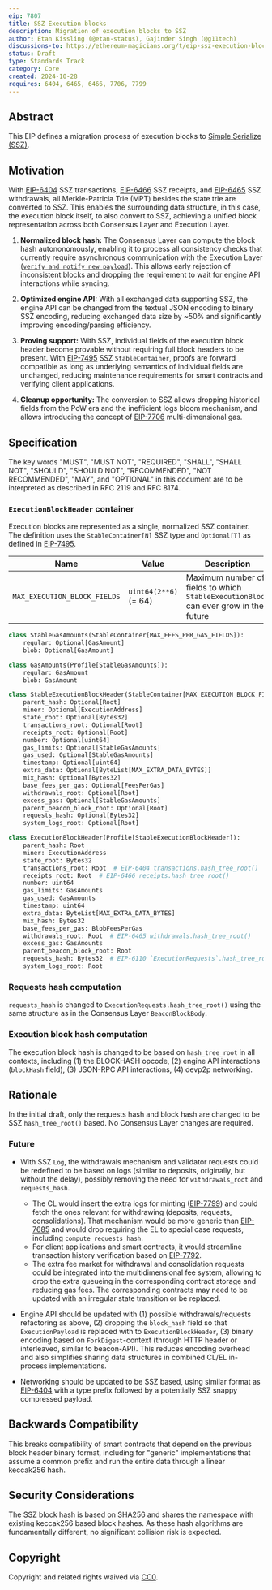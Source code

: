 ```yaml
---
eip: 7807
title: SSZ Execution blocks
description: Migration of execution blocks to SSZ
author: Etan Kissling (@etan-status), Gajinder Singh (@g11tech)
discussions-to: https://ethereum-magicians.org/t/eip-ssz-execution-blocks/21580
status: Draft
type: Standards Track
category: Core
created: 2024-10-28
requires: 6404, 6465, 6466, 7706, 7799
---
```


## Abstract

This EIP defines a migration process of execution blocks to [Simple Serialize (SSZ)](https://github.com/ethereum/consensus-specs/blob/ef434e87165e9a4c82a99f54ffd4974ae113f732/ssz/simple-serialize.md).

## Motivation

With [EIP-6404](./eip-6404.md) SSZ transactions, [EIP-6466](./eip-6466.md) SSZ receipts, and [EIP-6465](./eip-6465.md) SSZ withdrawals, all Merkle-Patricia Trie (MPT) besides the state trie are converted to SSZ. This enables the surrounding data structure, in this case, the execution block itself, to also convert to SSZ, achieving a unified block representation across both Consensus Layer and Execution Layer.

1. **Normalized block hash:** The Consensus Layer can compute the block hash autononomously, enabling it to process all consistency checks that currently require asynchronous communication with the Execution Layer ([`verify_and_notify_new_payload`](https://github.com/ethereum/consensus-specs/blob/9849fb39e75e6228ebd610ef0ad22f5b41543cd5/specs/electra/beacon-chain.md#modified-verify_and_notify_new_payload)). This allows early rejection of inconsistent blocks and dropping the requirement to wait for engine API interactions while syncing.

2. **Optimized engine API:** With all exchanged data supporting SSZ, the engine API can be changed from the textual JSON encoding to binary SSZ encoding, reducing exchanged data size by ~50% and significantly improving encoding/parsing efficiency.

3. **Proving support:** With SSZ, individual fields of the execution block header become provable without requiring full block headers to be present. With [EIP-7495](./eip-7495.md) SSZ `StableContainer`, proofs are forward compatible as long as underlying semantics of individual fields are unchanged, reducing maintenance requirements for smart contracts and verifying client applications.

4. **Cleanup opportunity:** The conversion to SSZ allows dropping historical fields from the PoW era and the inefficient logs bloom mechanism, and allows introducing the concept of [EIP-7706](./eip-7706.md) multi-dimensional gas.

## Specification

The key words "MUST", "MUST NOT", "REQUIRED", "SHALL", "SHALL NOT", "SHOULD", "SHOULD NOT", "RECOMMENDED", "NOT RECOMMENDED", "MAY", and "OPTIONAL" in this document are to be interpreted as described in RFC 2119 and RFC 8174.

### `ExecutionBlockHeader` container

Execution blocks are represented as a single, normalized SSZ container. The definition uses the `StableContainer[N]` SSZ type and `Optional[T]` as defined in [EIP-7495](./eip-7495.md).

| Name | Value | Description |
| - | - | - |
| `MAX_EXECUTION_BLOCK_FIELDS` | `uint64(2**6)` (= 64) | Maximum number of fields to which `StableExecutionBlock` can ever grow in the future |

```python
class StableGasAmounts(StableContainer[MAX_FEES_PER_GAS_FIELDS]):
    regular: Optional[GasAmount]
    blob: Optional[GasAmount]

class GasAmounts(Profile[StableGasAmounts]):
    regular: GasAmount
    blob: GasAmount

class StableExecutionBlockHeader(StableContainer[MAX_EXECUTION_BLOCK_FIELDS]):
    parent_hash: Optional[Root]
    miner: Optional[ExecutionAddress]
    state_root: Optional[Bytes32]
    transactions_root: Optional[Root]
    receipts_root: Optional[Root]
    number: Optional[uint64]
    gas_limits: Optional[StableGasAmounts]
    gas_used: Optional[StableGasAmounts]
    timestamp: Optional[uint64]
    extra_data: Optional[ByteList[MAX_EXTRA_DATA_BYTES]]
    mix_hash: Optional[Bytes32]
    base_fees_per_gas: Optional[FeesPerGas]
    withdrawals_root: Optional[Root]
    excess_gas: Optional[StableGasAmounts]
    parent_beacon_block_root: Optional[Root]
    requests_hash: Optional[Bytes32]
    system_logs_root: Optional[Root]

class ExecutionBlockHeader(Profile[StableExecutionBlockHeader]):
    parent_hash: Root
    miner: ExecutionAddress
    state_root: Bytes32
    transactions_root: Root  # EIP-6404 transactions.hash_tree_root()
    receipts_root: Root  # EIP-6466 receipts.hash_tree_root()
    number: uint64
    gas_limits: GasAmounts
    gas_used: GasAmounts
    timestamp: uint64
    extra_data: ByteList[MAX_EXTRA_DATA_BYTES]
    mix_hash: Bytes32
    base_fees_per_gas: BlobFeesPerGas
    withdrawals_root: Root  # EIP-6465 withdrawals.hash_tree_root()
    excess_gas: GasAmounts
    parent_beacon_block_root: Root
    requests_hash: Bytes32  # EIP-6110 `ExecutionRequests`.hash_tree_root()
    system_logs_root: Root
```

### Requests hash computation

`requests_hash` is changed to `ExecutionRequests.hash_tree_root()` using the same structure as in the Consensus Layer `BeaconBlockBody`.

### Execution block hash computation

The execution block hash is changed to be based on `hash_tree_root` in all contexts, including (1) the BLOCKHASH opcode, (2) engine API interactions (`blockHash` field), (3) JSON-RPC API interactions, (4) devp2p networking.

## Rationale

In the initial draft, only the requests hash and block hash are changed to be SSZ `hash_tree_root()` based. No Consensus Layer changes are required.

### Future

- With SSZ `Log`, the withdrawals mechanism and validator requests could be redefined to be based on logs (similar to deposits, originally, but without the delay), possibly removing the need for `withdrawals_root` and `requests_hash`.
  - The CL would insert the extra logs for minting ([EIP-7799](./eip-7799.md)) and could fetch the ones relevant for withdrawing (deposits, requests, consolidations). That mechanism would be more generic than [EIP-7685](./eip-7685.md) and would drop requiring the EL to special case requests, including `compute_requests_hash`.
  - For client applications and smart contracts, it would streamline transaction history verification based on [EIP-7792](./eip-7792.md).
  - The extra fee market for withdrawal and consolidation requests could be integrated into the multidimensional fee system, allowing to drop the extra queueing in the corresponding contract storage and reducing gas fees. The corresponding contracts may need to be updated with an irregular state transition or be replaced.

- Engine API should be updated with (1) possible withdrawals/requests refactoring as above, (2) dropping the `block_hash` field so that `ExecutionPayload` is replaced with to `ExecutionBlockHeader`, (3) binary encoding based on `ForkDigest`-context (through HTTP header or interleaved, similar to beacon-API). This reduces encoding overhead and also simplifies sharing data structures in combined CL/EL in-process implementations.

- Networking should be updated to be SSZ based, using similar format as [EIP-6404](./eip-6404.md#networking) with a type prefix followed by a potentially SSZ snappy compressed payload.

## Backwards Compatibility

This breaks compatibility of smart contracts that depend on the previous block header binary format, including for "generic" implementations that assume a common prefix and run the entire data through a linear keccak256 hash.

## Security Considerations

The SSZ block hash is based on SHA256 and shares the namespace with existing keccak256 based block hashes. As these hash algorithms are fundamentally different, no significant collision risk is expected.

## Copyright

Copyright and related rights waived via [CC0](../LICENSE.md).
